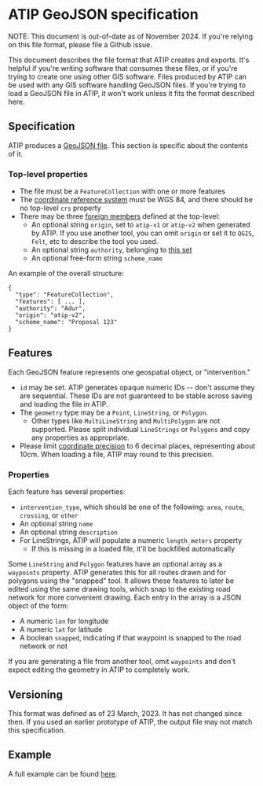 # ATIP GeoJSON specification

NOTE: This document is out-of-date as of November 2024. If you're relying on this file format, please file a Github issue.

This document describes the file format that ATIP creates and exports. It's helpful if you're writing software that consumes these files, or if you're trying to create one using other GIS software. Files produced by ATIP can be used with any GIS software handling GeoJSON files. If you're trying to load a GeoJSON file in ATIP, it won't work unless it fits the format described here.

## Specification

ATIP produces a [GeoJSON file](https://datatracker.ietf.org/doc/html/rfc7946). This section is specific about the contents of it.

### Top-level properties

- The file must be a `FeatureCollection` with one or more features
- The [coordinate reference system](https://datatracker.ietf.org/doc/html/rfc7946#section-4) must be WGS 84, and there should be no top-level `crs` property
- There may be three [foreign members](https://datatracker.ietf.org/doc/html/rfc7946#section-6.1) defined at the top-level:
  - An optional string `origin`, set to `atip-v1` or `atip-v2` when generated by ATIP. If you use another tool, you can omit `origin` or set it to `QGIS`, `Felt`, etc to describe the tool you used.
  - An optional string `authority`, belonging to [this set](https://github.com/acteng/atip/blob/main/assets/authority_names.json)
  - An optional free-form string `scheme_name`

An example of the overall structure:

```
{
  "type": "FeatureCollection",
  "features": [ ... ],
  "authority": "Adur",
  "origin": "atip-v2",
  "scheme_name": "Proposal 123"
}
```

## Features

Each GeoJSON feature represents one geospatial object, or "intervention."

- `id` may be set. ATIP generates opaque numeric IDs -- don't assume they are sequential. These IDs are not guaranteed to be stable across saving and loading the file in ATIP.
- The `geometry` type may be a `Point`, `LineString`, or `Polygon`.
  - Other types like `MultiLineString` and `MultiPolygon` are not supported. Please split individual `LineStrings` or `Polygons` and copy any properties as appropriate.
- Please limit [coordinate precision](https://datatracker.ietf.org/doc/html/rfc7946#section-11.2) to 6 decimal places, representing about 10cm. When loading a file, ATIP may round to this precision.

### Properties

Each feature has several properties:

- `intervention_type`, which should be one of the following: `area`, `route`, `crossing`, or `other`
- An optional string `name`
- An optional string `description`
- For LineStrings, ATIP will populate a numeric `length_meters` property
  - If this is missing in a loaded file, it'll be backfilled automatically

Some `LineString` and `Polygon` features have an optional array as a `waypoints` property. ATIP generates this for all routes drawn and for polygons using the "snapped" tool. It allows these features to later be edited using the same drawing tools, which snap to the existing road network for more convenient drawing. Each entry in the array is a JSON object of the form:

- A numeric `lon` for longitude
- A numeric `lat` for latitude
- A boolean `snapped`, indicating if that waypoint is snapped to the road network or not

If you are generating a file from another tool, omit `waypoints` and don't expect editing the geometry in ATIP to completely work.

## Versioning

This format was defined as of 23 March, 2023. It has not changed since then. If you used an earlier prototype of ATIP, the output file may not match this specification.

## Example

A full example can be found [here](https://raw.githubusercontent.com/acteng/atip/main/tests/data/Adur.json).

